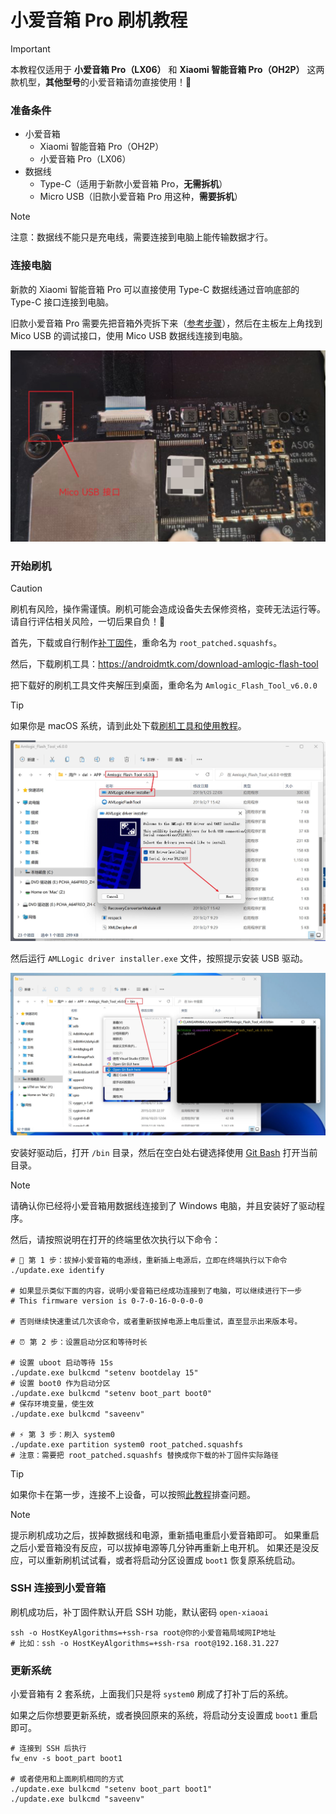# 小爱音箱 Pro 刷机教程

> [!IMPORTANT]
> 本教程仅适用于 **小爱音箱 Pro（LX06）** 和 **Xiaomi 智能音箱 Pro（OH2P）** 这两款机型，**其他型号**的小爱音箱请勿直接使用！🚨

### 准备条件

- 小爱音箱
  - Xiaomi 智能音箱 Pro（OH2P）
  - 小爱音箱 Pro（LX06）
- 数据线
  - Type-C（适用于新款小爱音箱 Pro，**无需拆机**）
  - Micro USB（旧款小爱音箱 Pro 用这种，**需要拆机**）
  
> [!NOTE]
> 注意：数据线不能只是充电线，需要连接到电脑上能传输数据才行。

### 连接电脑

新款的 Xiaomi 智能音箱 Pro 可以直接使用 Type-C 数据线通过音响底部的 Type-C 接口连接到电脑。

旧款小爱音箱 Pro 需要先把音箱外壳拆下来（[参考步骤](https://www.52audio.com/archives/38303.html)），然后在主板左上角找到 Mico USB 的调试接口，使用 Mico USB 数据线连接到电脑。

![](./images/mico-usb.jpg)

### 开始刷机

> [!CAUTION]
> 刷机有风险，操作需谨慎。刷机可能会造成设备失去保修资格，变砖无法运行等。请自行评估相关风险，一切后果自负！🚨

首先，下载或自行制作[补丁固件](../packages/client-patch/README.md)，重命名为 `root_patched.squashfs`。

然后，下载刷机工具：https://androidmtk.com/download-amlogic-flash-tool

把下载好的刷机工具文件夹解压到桌面，重命名为 `Amlogic_Flash_Tool_v6.0.0`

> [!TIP]
> 如果你是 macOS 系统，请到此处下载[刷机工具和使用教程](../packages/flash-tool/README.md)。

![](./images/driver.jpg)

然后运行 `AMLLogic driver installer.exe` 文件，按照提示安装 USB 驱动。

![](./images/bash.jpg)

安装好驱动后，打开 `/bin` 目录，然后在空白处右键选择使用 [Git Bash](https://git-scm.com/downloads) 打开当前目录。

> [!NOTE]
> 请确认你已经将小爱音箱用数据线连接到了 Windows 电脑，并且安装好了驱动程序。

然后，请按照说明在打开的终端里依次执行以下命令：

```shell
# 🚗 第 1 步：拔掉小爱音箱的电源线，重新插上电源后，立即在终端执行以下命令
./update.exe identify

# 如果显示类似下面的内容，说明小爱音箱已经成功连接到了电脑，可以继续进行下一步
# This firmware version is 0-7-0-16-0-0-0-0

# 否则继续快速重试几次该命令，或者重新拔掉电源上电后重试，直至显示出来版本号。

# ⏰ 第 2 步：设置启动分区和等待时长

# 设置 uboot 启动等待 15s
./update.exe bulkcmd "setenv bootdelay 15"
# 设置 boot0 作为启动分区
./update.exe bulkcmd "setenv boot_part boot0"
# 保存环境变量，使生效
./update.exe bulkcmd "saveenv"

# ⚡️ 第 3 步：刷入 system0
./update.exe partition system0 root_patched.squashfs
# 注意：需要把 root_patched.squashfs 替换成你下载的补丁固件实际路径
```

> [!TIP]
> 如果你卡在第一步，连接不上设备，可以按照[此教程](https://github.com/idootop/open-xiaoai/issues/6#issuecomment-2815632879)排查问题。

> [!NOTE]
> 提示刷机成功之后，拔掉数据线和电源，重新插电重启小爱音箱即可。
> 如果重启之后小爱音箱没有反应，可以拔掉电源等几分钟再重新上电开机。
> 如果还是没反应，可以重新刷机试试看，或者将启动分区设置成 `boot1` 恢复原系统启动。

### SSH 连接到小爱音箱

刷机成功后，补丁固件默认开启 SSH 功能，默认密码 `open-xiaoai`

```shell
ssh -o HostKeyAlgorithms=+ssh-rsa root@你的小爱音箱局域网IP地址
# 比如：ssh -o HostKeyAlgorithms=+ssh-rsa root@192.168.31.227
```

### 更新系统

小爱音箱有 2 套系统，上面我们只是将 `system0` 刷成了打补丁后的系统。

如果之后你想要更新系统，或者换回原来的系统，将启动分支设置成 `boot1` 重启即可。

>

```shell
# 连接到 SSH 后执行
fw_env -s boot_part boot1

# 或者使用和上面刷机相同的方式
./update.exe bulkcmd "setenv boot_part boot1"
./update.exe bulkcmd "saveenv"
```
